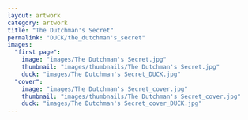 ```yaml
---
layout: artwork
category: artwork
title: "The Dutchman's Secret"
permalink: "DUCK/the_dutchman's_secret"
images:
  "first page":
    image: "images/The Dutchman's Secret.jpg"
    thumbnail: "images/thumbnails/The Dutchman's Secret.jpg"
    duck: "images/The Dutchman's Secret_DUCK.jpg"
  "cover":
    image: "images/The Dutchman's Secret_cover.jpg"
    thumbnail: "images/thumbnails/The Dutchman's Secret_cover.jpg"
    duck: "images/The Dutchman's Secret_cover_DUCK.jpg"
---
```

